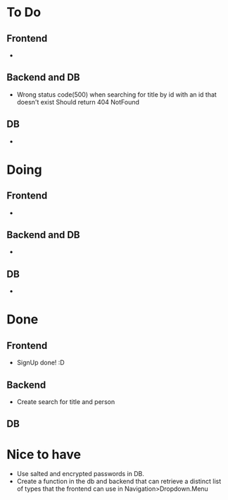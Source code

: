 # To Do
## Frontend
- 
## Backend and DB
- Wrong status code(500) when searching for title by id with an id that doesn't exist
  Should return 404 NotFound
## DB
- 

# Doing
## Frontend
- 
## Backend and DB
-
## DB
- 


# Done
## Frontend
- SignUp done! :D
## Backend
- Create search for title and person

## DB


# Nice to have
- Use salted and encrypted passwords in DB.
- Create a function in the db and backend that can retrieve a distinct list of types that the frontend can use in Navigation>Dropdown.Menu
